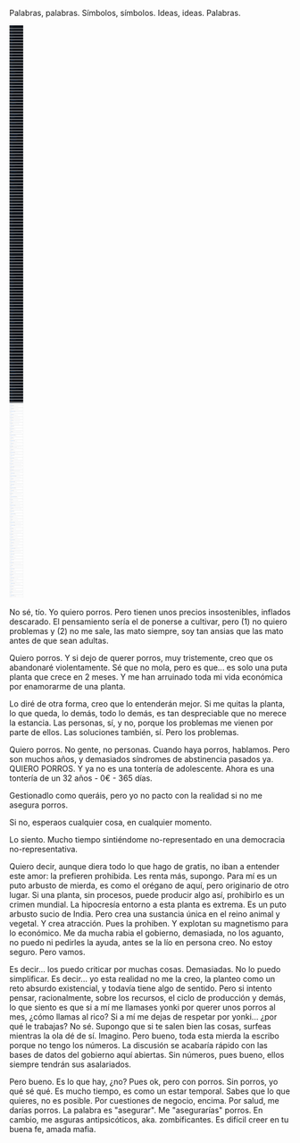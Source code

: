 Palabras, palabras. Símbolos, símbolos. Ideas, ideas. Palabras.

![./todos_los_proyectos_de_github.png](./todos_los_proyectos_de_github.png)

No sé, tío. Yo quiero porros. Pero tienen unos precios insostenibles, inflados descarado. El pensamiento sería el de ponerse a cultivar, pero (1) no quiero problemas y (2) no me sale, las mato siempre, soy tan ansias que las mato antes de que sean adultas.

Quiero porros. Y si dejo de querer porros, muy tristemente, creo que os abandonaré violentamente. Sé que no mola, pero es que... es solo una puta planta que crece en 2 meses. Y me han arruinado toda mi vida económica por enamorarme de una planta.

Lo diré de otra forma, creo que lo entenderán mejor. Si me quitas la planta, lo que queda, lo demás, todo lo demás, es tan despreciable que no merece la estancia. Las personas, sí, y no, porque los problemas me vienen por parte de ellos. Las soluciones también, sí. Pero los problemas.

Quiero porros. No gente, no personas. Cuando haya porros, hablamos. Pero son muchos años, y demasiados síndromes de abstinencia pasados ya. QUIERO PORROS. Y ya no es una tontería de adolescente. Ahora es una tontería de un 32 años - 0€ - 365 días.

Gestionadlo como queráis, pero yo no pacto con la realidad si no me asegura porros.

Si no, esperaos cualquier cosa, en cualquier momento.

Lo siento. Mucho tiempo sintiéndome no-representado en una democracia no-representativa.

Quiero decir, aunque diera todo lo que hago de gratis, no iban a entender este amor: la prefieren prohibida. Les renta más, supongo. Para mí es un puto arbusto de mierda, es como el orégano de aquí, pero originario de otro lugar. Si una planta, sin procesos, puede producir algo así, prohibirlo es un crimen mundial. La hipocresía entorno a esta planta es extrema. Es un puto arbusto sucio de India. Pero crea una sustancia única en el reino animal y vegetal. Y crea atracción. Pues la prohiben. Y explotan su magnetismo para lo económico. Me da mucha rabia el gobierno, demasiada, no los aguanto, no puedo ni pedirles la ayuda, antes se la lío en persona creo. No estoy seguro. Pero vamos.

Es decir... los puedo criticar por muchas cosas. Demasiadas. No lo puedo simplificar. Es decir... yo esta realidad no me la creo, la planteo como un reto absurdo existencial, y todavía tiene algo de sentido. Pero si intento pensar, racionalmente, sobre los recursos, el ciclo de producción y demás, lo que siento es que si a mí me llamases yonki por querer unos porros al mes, ¿cómo llamas al rico? Si a mí me dejas de respetar por yonki... ¿por qué le trabajas? No sé. Supongo que si te salen bien las cosas, surfeas mientras la ola dé de sí. Imagino. Pero bueno, toda esta mierda la escribo porque no tengo los números. La discusión se acabaría rápido con las bases de datos del gobierno aquí abiertas. Sin números, pues bueno, ellos siempre tendrán sus asalariados.

Pero bueno. Es lo que hay, ¿no? Pues ok, pero con porros. Sin porros, yo qué sé qué. Es mucho tiempo, es como un estar temporal. Sabes que lo que quieres, no es posible. Por cuestiones de negocio, encima. Por salud, me darías porros. La palabra es "asegurar". Me "asegurarías" porros. En cambio, me asguras antipsicóticos, aka. zombificantes. Es difícil creer en tu buena fe, amada mafia.
